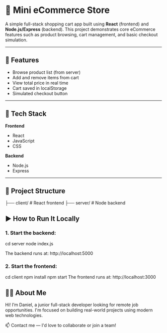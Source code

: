 # 🛒 Mini eCommerce Store

A simple full-stack shopping cart app built using **React** (frontend) and **Node.js/Express** (backend). This project demonstrates core eCommerce features such as product browsing, cart management, and basic checkout simulation.

---

## 🚀 Features

- Browse product list (from server)
- Add and remove items from cart
- View total price in real time
- Cart saved in localStorage
- Simulated checkout button

---

## 🧰 Tech Stack

**Frontend**
- React
- JavaScript
- CSS

**Backend**
- Node.js
- Express

---

## 📂 Project Structure

├── client/ # React frontend
├── server/ # Node backend


## ▶️ How to Run It Locally

### 1. Start the backend:

cd server
node index.js

The backend runs at: http://localhost:5000

### 2. Start the frontend:
cd client
npm install
npm start
The frontend runs at: http://localhost:3000

## 👨‍💻 About Me
Hi! I’m Daniel, a junior full-stack developer looking for remote job opportunities.
I'm focused on building real-world projects using modern web technologies.

📫 Contact me — I'd love to collaborate or join a team!